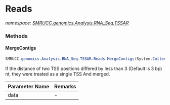 ﻿# Reads
_namespace: [SMRUCC.genomics.Analysis.RNA_Seq.TSSAR](./index.md)_





### Methods

#### MergeContigs
```csharp
SMRUCC.genomics.Analysis.RNA_Seq.TSSAR.Reads.MergeContigs(System.Collections.Generic.IEnumerable{SMRUCC.genomics.Analysis.RNA_Seq.TSSAR.Reads.ReadsGroupView},System.Int32)
```
If the distance of two TSS positions differed by less than 3 (Default is 3 bp) nt, they were treated as a single TSS And merged.

|Parameter Name|Remarks|
|--------------|-------|
|data|-|



